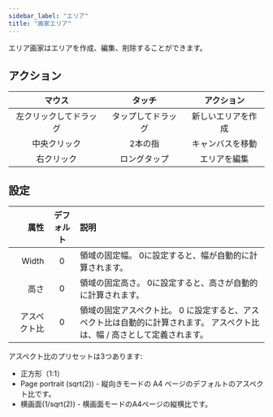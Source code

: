 ```yaml
---
sidebar_label: "エリア"
title: "画家エリア"
---
```


エリア画家はエリアを作成、編集、削除することができます。

## アクション

|     マウス     |    タッチ    |   アクション   |
|:-----------:|:---------:|:---------:|
| 左クリックしてドラッグ | タップしてドラッグ | 新しいエリアを作成 |
|   中央クリック    |   2本の指    | キャンバスを移動  |
|    右クリック    |  ロングタップ   |  エリアを編集   |

## 設定

|     属性 | デフォルト | 説明                                                                |
| ------:|:-----:|:----------------------------------------------------------------- |
|  Width |   0   | 領域の固定幅。 0に設定すると、幅が自動的に計算されます。                                     |
|     高さ |   0   | 領域の固定高さ。 0に設定すると、高さが自動的に計算されます。                                   |
| アスペクト比 |   0   | 領域の固定アスペクト比。 0 に設定すると、アスペクト比は自動的に計算されます。 アスペクト比は、幅 / 高さとして定義されます。 |

アスペクト比のプリセットは3つあります:

* 正方形（1:1）
* Page portrait (sqrt(2)) - 縦向きモードの A4 ページのデフォルトのアスペクト比です。
* 横画面(1/sqrt(2)) - 横画面モードのA4ページの縦横比です。
